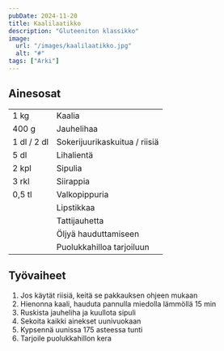 ```yaml
---
pubDate: 2024-11-20
title: Kaalilaatikko
description: "Gluteeniton klassikko"
image:
  url: "/images/kaalilaatikko.jpg"
  alt: "#"
tags: ["Arki"]
---
```


## Ainesosat
|||
---|---
1 kg|Kaalia
400 g|Jauhelihaa
1 dl / 2 dl| Sokerijuurikaskuitua / riisiä
5 dl|Lihalientä
2 kpl|Sipulia
3 rkl|Siirappia
0,5 tl|Valkopippuria
||Lipstikkaa
||Tattijauhetta
||Öljyä hauduttamiseen
||Puolukkahilloa tarjoiluun


## Työvaiheet
1. Jos käytät riisiä, keitä se pakkauksen ohjeen mukaan
2. Hienonna kaali, hauduta pannulla miedolla lämmöllä 15 min
3. Ruskista jauheliha ja kuullota sipuli
4. Sekoita kaikki ainekset uunivuokaan
5. Kypsennä uunissa 175 asteessa tunti
6. Tarjoile puolukkahillon kera